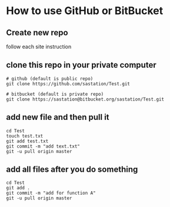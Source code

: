 # How to use GitHub or BitBucket

## Create new repo <Test>
follow each site instruction

## clone this repo in your private computer
    # github (default is public repo)
    git clone https://github.com/sastation/Test.git

    # bitbucket (default is private repo)
    git clone https://sastation@bitbucket.org/sastation/Test.git

## add new file and then pull it
    cd Test
    touch test.txt
    git add test.txt
    git commit -m "add text.txt"
    git -u pull origin master

## add all files after you do something
    cd Test
    git add .
    git commit -m "add for function A"
    git -u pull origin master
